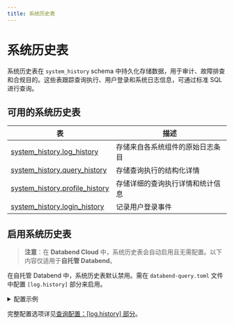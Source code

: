 ```yaml
---
title: 系统历史表
---
```


# 系统历史表

系统历史表在 `system_history` schema 中持久化存储数据，用于审计、故障排查和合规目的。这些表跟踪查询执行、用户登录和系统日志信息，可通过标准 SQL 进行查询。

## 可用的系统历史表

| 表                                               | 描述                                                     |
|--------------------------------------------------|---------------------------------------------------------|
| [system_history.log_history](log-history.md)     | 存储来自各系统组件的原始日志条目                        |
| [system_history.query_history](query-history.md)  | 存储查询执行的结构化详情                                |
| [system_history.profile_history](profile-history.md) | 存储详细的查询执行详情和统计信息                      |
| [system_history.login_history](login-history.md)  | 记录用户登录事件                                        |

## 启用系统历史表

> **注意**：在 **Databend Cloud** 中，系统历史表会自动启用且无需配置。以下内容仅适用于**自托管 Databend**。

在自托管 Databend 中，系统历史表默认禁用。需在 `databend-query.toml` 文件中配置 `[log.history]` 部分来启用。

<details>
<summary>配置示例</summary>

```toml
[log.history]
# 开启历史表功能
on = true
level = "INFO"

# 配置各表的保留策略
[[log.history.tables]]
table_name = "log_history"
retention = 168  # 7 天（单位：小时）

[[log.history.tables]]
table_name = "query_history"
retention = 168

[[log.history.tables]]
table_name = "profile_history"
retention = 168

[[log.history.tables]]
table_name = "login_history"
retention = 168
```

> **注意**：开启历史日志功能时，`log_history` 表默认启用。

</details>

完整配置选项详见[查询配置：[log.history] 部分](/guides/deploy/references/node-config/query-config#loghistory-section)。